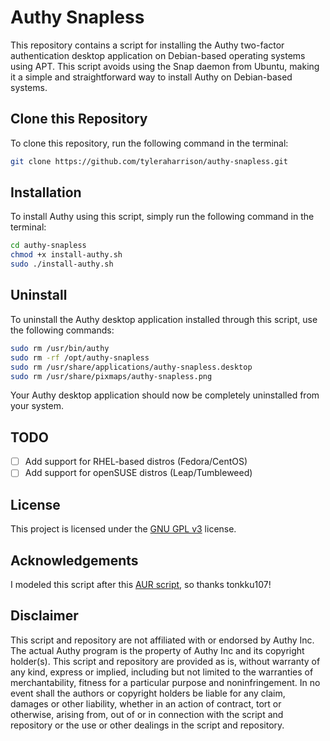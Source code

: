 # Authy Snapless

This repository contains a script for installing the Authy two-factor authentication desktop application on Debian-based operating systems using APT. This script avoids using the Snap daemon from Ubuntu, making it a simple and straightforward way to install Authy on Debian-based systems.

## Clone this Repository

To clone this repository, run the following command in the terminal:

```bash
git clone https://github.com/tyleraharrison/authy-snapless.git
```

## Installation

To install Authy using this script, simply run the following command in the terminal:

```bash
cd authy-snapless
chmod +x install-authy.sh
sudo ./install-authy.sh
```

## Uninstall

To uninstall the Authy desktop application installed through this script, use the following commands:

```bash
sudo rm /usr/bin/authy
sudo rm -rf /opt/authy-snapless
sudo rm /usr/share/applications/authy-snapless.desktop
sudo rm /usr/share/pixmaps/authy-snapless.png
```

Your Authy desktop application should now be completely uninstalled from your system.

## TODO

- [ ] Add support for RHEL-based distros (Fedora/CentOS)
- [ ] Add support for openSUSE distros (Leap/Tumbleweed)

## License

This project is licensed under the [GNU GPL v3](https://www.gnu.org/licenses/gpl-faq.en.html) license.

## Acknowledgements

I modeled this script after this [AUR script](https://aur.archlinux.org/packages/authy), so thanks tonkku107!

## Disclaimer

This script and repository are not affiliated with or endorsed by Authy Inc. The actual Authy program is the property of Authy Inc and its copyright holder(s). This script and repository are provided as is, without warranty of any kind, express or implied, including but not limited to the warranties of merchantability, fitness for a particular purpose and noninfringement. In no event shall the authors or copyright holders be liable for any claim, damages or other liability, whether in an action of contract, tort or otherwise, arising from, out of or in connection with the script and repository or the use or other dealings in the script and repository.
